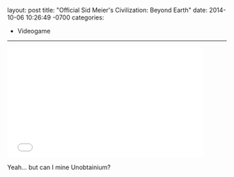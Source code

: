 layout: post
title:  "Official Sid Meier's Civilization: Beyond Earth"
date:   2014-10-06 10:26:49 -0700
categories:
  - Videogame
---

<iframe class="embedly-embed" src="//cdn.embedly.com/widgets/media.html?src=https%3A%2F%2Fwww.youtube.com%2Fembed%2Fp_jp88pnNzE%3Ffeature%3Doembed&url=https%3A%2F%2Fwww.youtube.com%2Fwatch%3Fv%3Dp_jp88pnNzE&image=https%3A%2F%2Fi.ytimg.com%2Fvi%2Fp_jp88pnNzE%2Fhqdefault.jpg&key=d815972c91e546edb5d2d02e509f8b1c&type=text%2Fhtml&schema=youtube" width="450" height="253" scrolling="no" frameborder="0" allowfullscreen></iframe>

Yeah… but can I mine Unobtainium? 

 
